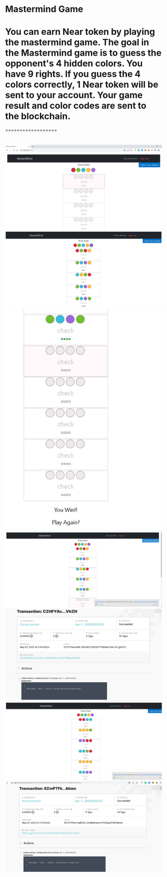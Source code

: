 Mastermind Game
==================


# You can earn Near token by playing the mastermind game. The goal in the Mastermind game is to guess the opponent's 4 hidden colors.  You have 9 rights. If you guess the 4 colors correctly, 1 Near token will be sent to your account. Your game result and color codes are sent to the blockchain.
==================
#
![mm1](https://github.com/fehmituran/NEAR-Developer-Course/blob/main/Mastemind%20Game/img/mm1.JPG)
![mm1](https://github.com/fehmituran/NEAR-Developer-Course/blob/main/Mastemind%20Game/img/mm2.JPG)
![mm1](https://github.com/fehmituran/NEAR-Developer-Course/blob/main/Mastemind%20Game/img/mm3.JPG)
![mm1](https://github.com/fehmituran/NEAR-Developer-Course/blob/main/Mastemind%20Game/img/mm4.JPG)
![mm1](https://github.com/fehmituran/NEAR-Developer-Course/blob/main/Mastemind%20Game/img/mm5.JPG)
![mm1](https://github.com/fehmituran/NEAR-Developer-Course/blob/main/Mastemind%20Game/img/mm6.JPG)
![mm1](https://github.com/fehmituran/NEAR-Developer-Course/blob/main/Mastemind%20Game/img/mm7.JPG)



